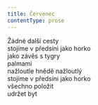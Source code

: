```yaml
---
title: Červenec
contentType: prose
---
```


Žádné další cesty  
stojíme v předsíni jako horko  
jako závěs s tygry  
palmami  
nažloutle hnědě nažloutlý  
stojíme v předsíni jako horko  
všechno položit  
udržet byt
